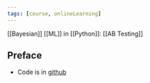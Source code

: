 ```yaml
---
tags: [course, onlineLearning]
---
```


[[Bayesian]] [[ML]] in [[Python]]: [[AB Testing]]

## Preface
- Code is in [github](https://github.com/lazyprogrammer/machine_learning_examples)